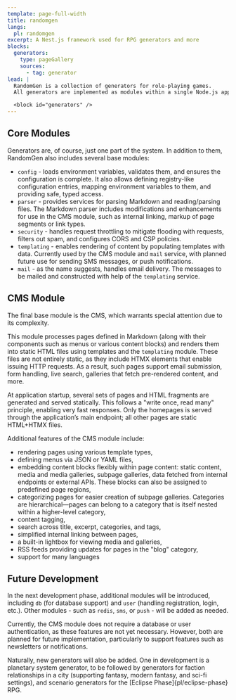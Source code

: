 ```yaml
---
template: page-full-width
title: randomgen
langs:
  pl: randomgen
excerpt: A Nest.js framework used for RPG generators and more
blocks:
  generators:
    type: pageGallery
    sources:
      - tag: generator
lead: |
  RandomGen is a collection of generators for role-playing games.
  All generators are implemented as modules within a single Node.js application built with the Nest.js framework and written in TypeScript. They are available in two modes: via the subpages listed below or through dedicated API endpoints.

  <block id="generators" />
---
```

## Core Modules
Generators are, of course, just one part of the system. In addition to them, RandomGen also includes several base modules:
- `config` - loads environment variables, validates them, and ensures the configuration is complete. It also allows defining registry-like configuration entries, mapping environment variables to them, and providing safe, typed access.
- `parser` - provides services for parsing Markdown and reading/parsing files. The Markdown parser includes modifications and enhancements for use in the CMS module, such as internal linking, markup of page segments or link types.
- `security` - handles request throttling to mitigate flooding with requests, filters out spam, and configures CORS and CSP policies.
- `templating` - enables rendering of content by populating templates with data. Currently used by the CMS module and `mail` service, with planned future use for sending SMS messages, or push notifications.
- `mail` - as the name suggests, handles email delivery. The messages to be mailed and constructed with help of the `templating` service.

## CMS Module
The final base module is the CMS, which warrants special attention due to its complexity.

This module processes pages defined in Markdown (along with their components such as menus or various content blocks) and renders them into static HTML files using templates and the `templating` module. These files are not entirely static, as they include HTMX elements that enable issuing  HTTP requests. As a result, such pages support email submission, form handling, live search, galleries that fetch pre-rendered content, and more.

At application startup, several sets of pages and HTML fragments are generated and served statically. This follows a "write once, read many" principle, enabling very fast responses. Only the homepages is served through the application’s main endpoint; all other pages are static HTML+HTMX files.

Additional features of the CMS module include:
- rendering pages using various template types,
- defining menus via JSON or YAML files,
- embedding content blocks flexibly within page content: static content, media and media galleries, subpage galleries, data fetched from internal endpoints or external APIs. These blocks can also be assigned to predefined page regions,
- categorizing pages for easier creation of subpage galleries. Categories are hierarchical—pages can belong to a category that is itself nested within a higher-level category,
- content tagging,
- search across title, excerpt, categories, and tags,
- simplified internal linking between pages,
- a built-in lightbox for viewing media and galleries,
- RSS feeds providing updates for pages in the "blog" category,
- support for many languages

## Future Development
In the next development phase, additional modules will be introduced, including `db` (for database support) and `user` (handling registration, login, etc.). Other modules - such as `redis`, `sms`, or `push` - will be added as needed.

Currently, the CMS module does not require a database or user authentication, as these features are not yet necessary. However, both are planned for future implementation, particularly to support features such as newsletters or notifications.

Naturally, new generators will also be added. One in development is a planetary system generator, to be followed by generators for faction relationships in a city (supporting fantasy, modern fantasy, and sci-fi settings), and scenario generators for the [Eclipse Phase]{pl/eclipse-phase} RPG.
